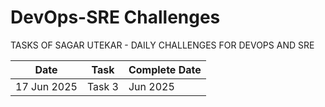 # DevOps-SRE Challenges

TASKS OF SAGAR UTEKAR - DAILY CHALLENGES FOR DEVOPS AND SRE

| Date        | Task   | Complete Date |
|-------------|--------|---------------|
| 17 Jun 2025 | Task 3 |  Jun 2025   |
